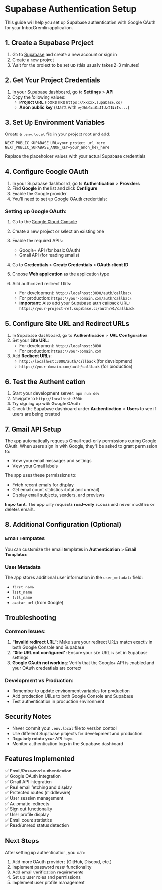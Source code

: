 # Supabase Authentication Setup

This guide will help you set up Supabase authentication with Google OAuth for your InboxGremlin application.

## 1. Create a Supabase Project

1. Go to [Supabase](https://supabase.com) and create a new account or sign in
2. Create a new project
3. Wait for the project to be set up (this usually takes 2-3 minutes)

## 2. Get Your Project Credentials

1. In your Supabase dashboard, go to **Settings** > **API**
2. Copy the following values:
   - **Project URL** (looks like `https://xxxxx.supabase.co`)
   - **Anon public key** (starts with `eyJhbGciOiJIUzI1NiIs...`)

## 3. Set Up Environment Variables

Create a `.env.local` file in your project root and add:

```env
NEXT_PUBLIC_SUPABASE_URL=your_project_url_here
NEXT_PUBLIC_SUPABASE_ANON_KEY=your_anon_key_here
```

Replace the placeholder values with your actual Supabase credentials.

## 4. Configure Google OAuth

1. In your Supabase dashboard, go to **Authentication** > **Providers**
2. Find **Google** in the list and click **Configure**
3. Enable the Google provider
4. You'll need to set up Google OAuth credentials:

### Setting up Google OAuth:

1. Go to the [Google Cloud Console](https://console.cloud.google.com/)
2. Create a new project or select an existing one
3. Enable the required APIs:
   - Google+ API (for basic OAuth)
   - Gmail API (for reading emails)
4. Go to **Credentials** > **Create Credentials** > **OAuth client ID**
5. Choose **Web application** as the application type
6. Add authorized redirect URIs:

   - For development: `http://localhost:3000/auth/callback`
   - For production: `https://your-domain.com/auth/callback`
   - **Important**: Also add your Supabase auth callback URL: `https://your-project-ref.supabase.co/auth/v1/callback`


## 5. Configure Site URL and Redirect URLs

1. In Supabase dashboard, go to **Authentication** > **URL Configuration**
2. Set your **Site URL**:
   - For development: `http://localhost:3000`
   - For production: `https://your-domain.com`
3. Add **Redirect URLs**:
   - `http://localhost:3000/auth/callback` (for development)
   - `https://your-domain.com/auth/callback` (for production)

## 6. Test the Authentication

1. Start your development server: `npm run dev`
2. Navigate to `http://localhost:3000`
3. Try signing up with Google OAuth
4. Check the Supabase dashboard under **Authentication** > **Users** to see if users are being created

## 7. Gmail API Setup

The app automatically requests Gmail read-only permissions during Google OAuth. When users sign in with Google, they'll be asked to grant permission to:

- View your email messages and settings
- View your Gmail labels

The app uses these permissions to:

- Fetch recent emails for display
- Get email count statistics (total and unread)
- Display email subjects, senders, and previews

**Important**: The app only requests **read-only** access and never modifies or deletes emails.

## 8. Additional Configuration (Optional)

### Email Templates

You can customize the email templates in **Authentication** > **Email Templates**

### User Metadata

The app stores additional user information in the `user_metadata` field:

- `first_name`
- `last_name`
- `full_name`
- `avatar_url` (from Google)

## Troubleshooting

### Common Issues:

1. **"Invalid redirect URL"**: Make sure your redirect URLs match exactly in both Google Console and Supabase
2. **"Site URL not configured"**: Ensure your site URL is set in Supabase settings
3. **Google OAuth not working**: Verify that the Google+ API is enabled and your OAuth credentials are correct

### Development vs Production:

- Remember to update environment variables for production
- Add production URLs to both Google Console and Supabase
- Test authentication in production environment

## Security Notes

- Never commit your `.env.local` file to version control
- Use different Supabase projects for development and production
- Regularly rotate your API keys
- Monitor authentication logs in the Supabase dashboard

## Features Implemented

✅ Email/Password authentication  
✅ Google OAuth integration  
✅ Gmail API integration  
✅ Real email fetching and display  
✅ Protected routes (middleware)  
✅ User session management  
✅ Automatic redirects  
✅ Sign out functionality  
✅ User profile display  
✅ Email count statistics  
✅ Read/unread status detection

## Next Steps

After setting up authentication, you can:

1. Add more OAuth providers (GitHub, Discord, etc.)
2. Implement password reset functionality
3. Add email verification requirements
4. Set up user roles and permissions
5. Implement user profile management

